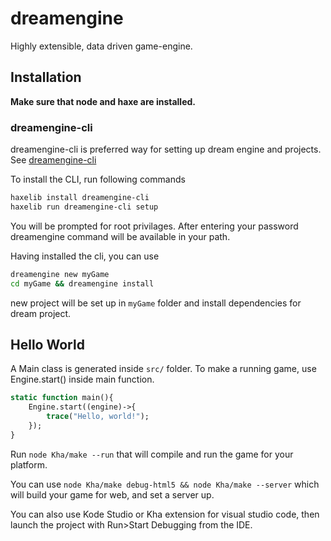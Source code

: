 # dreamengine

Highly extensible, data driven game-engine.

## Installation

**Make sure that node and haxe are installed.**

### dreamengine-cli

dreamengine-cli is preferred way for setting up dream engine and projects. See [dreamengine-cli](https://github.com/metincetin/dreamengine_cli)

To install the CLI, run following commands

```bash
haxelib install dreamengine-cli
haxelib run dreamengine-cli setup
```

You will be prompted for root privilages. After entering your password dreamengine command will be available in your path.

Having installed the cli, you can use 

```bash
dreamengine new myGame
cd myGame && dreamengine install
```
new project will be set up in `myGame` folder and install dependencies for dream project.


## Hello World

A Main class is generated inside `src/` folder. To make a running game, use Engine.start() inside main function.

```haxe
static function main(){
    Engine.start((engine)->{
        trace("Hello, world!");
    });
}
```

Run `node Kha/make --run` that will compile and run the game for your platform.

You can use `node Kha/make debug-html5 && node Kha/make --server` which will build your game for web, and set a server up.  

You can also use Kode Studio or Kha extension for visual studio code, then launch the project with Run>Start Debugging from the IDE.   
